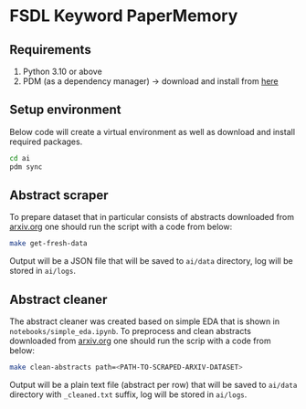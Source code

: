 # FSDL Keyword PaperMemory

## Requirements

1. Python 3.10 or above
2. PDM (as a dependency manager) -> download and install from [here](https://pdm.fming.dev/latest/#installation)

## Setup environment

Below code will create a virtual environment as well as download and install required packages.  

```bash
cd ai
pdm sync
```

## Abstract scraper

To prepare dataset that in particular consists of abstracts downloaded from [arxiv.org](https://arxiv.org/) one should run the script with a code from below:

```bash
make get-fresh-data
```

Output will be a JSON file that will be saved to `ai/data` directory, log will be stored in `ai/logs`.

## Abstract cleaner

The abstract cleaner was created based on simple EDA that is shown in `notebooks/simple_eda.ipynb`. To preprocess and clean abstracts downloaded from [arxiv.org](https://arxiv.org/) one should run the scrip with a code from below:

```bash
make clean-abstracts path=<PATH-TO-SCRAPED-ARXIV-DATASET>
```

Output will be a plain text file (abstract per row) that will be saved to `ai/data` directory with `_cleaned.txt` suffix, log will be stored in `ai/logs`.
